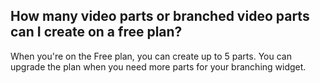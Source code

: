 ## How many video parts or branched video parts can I create on a free plan?

When you're on the Free plan, you can create up to 5 parts. You can upgrade the plan when you need more parts for your branching widget.
